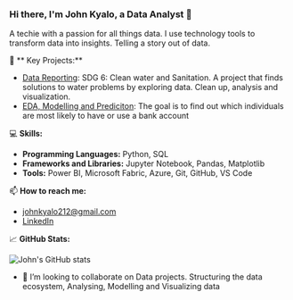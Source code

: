 ### Hi there, I'm John Kyalo, a Data Analyst 👋

A techie with a passion for all things data. I use technology tools to transform data into insights. Telling a story out of data.

🔭 ** Key Projects:**
- [Data Reporting](https://github.com/John-Kyalo/A-MAJINDOGO-CAUSE): SDG 6: Clean water and Sanitation. A project that finds solutions to water problems by exploring data. 
 Clean up, analysis and visualization.
- [EDA, Modelling and Prediciton](https://github.com/John-Kyalo/Financial-Inclusion-in-Africa): The goal is to find out which individuals are most likely to have or use a bank account


💻 **Skills:**
- **Programming Languages:** Python, SQL 
- **Frameworks and Libraries:** Jupyter Notebook, Pandas, Matplotlib
- **Tools:** Power BI, Microsoft Fabric, Azure, Git, GitHub, VS Code


📫 **How to reach me:**
- johnkyalo212@gmail.com
- [LinkedIn](https://www.linkedin.com/in/john-kyalo-8753021b6/)

📈 **GitHub Stats:**

![John's GitHub stats](https://github-readme-stats.vercel.app/api?username=John-Kyalo&show_icons=true&theme=radical)



- 👯 I’m looking to collaborate on Data projects. Structuring the data ecosystem, Analysing, Modelling and Visualizing data
<!--
**John-Kyalo/John-Kyalo** is a ✨ _special_ ✨ repository because its `README.md` (this file) appears on your GitHub profile.

Here are some ideas to get you started:

- 🔭 I’m currently working on ...
- 🌱 I’m currently learning ...
- 👯 I’m looking to collaborate on ...
- 🤔 I’m looking for help with ...
- 💬 Ask me about ...
- 📫 How to reach me: ...
- 😄 Pronouns: ...
- ⚡ Fun fact: ...
-->
